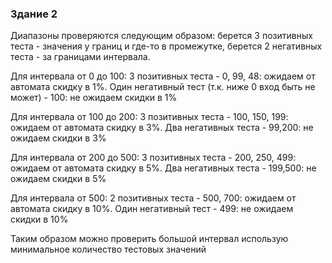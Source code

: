 ### Здание 2

<p>Диапазоны проверяются следующим образом: берется 3 позитивных теста - значения у границ и где-то в промежутке, берется 2 негативных теста - за границами интервала.</p>
<p>Для интервала от 0 до 100: 3 позитивных теста - 0, 99, 48: ожидаем от автомата скидку в 1%. Один негативный тест (т.к. ниже 0 вход быть не может) - 100: не ожидаем скидки в 1%
</p>
<p>Для интервала от 100 до 200: 3 позитивных теста - 100, 150, 199: ожидаем от автомата скидку в 3%. Два негативных теста - 99,200: не ожидаем скидки в 3%
</p>
<p>Для интервала от 200 до 500: 3 позитивных теста - 200, 250, 499: ожидаем от автомата скидку в 5%. Два негативных теста - 199,500: не ожидаем скидки в 5%
</p>
<p>Для интервала от 500: 2 позитивных теста - 500, 700: ожидаем от автомата скидку в 10%. Один негативный тест - 499: не ожидаем скидки в 10%
</p>
<p>Таким образом можно проверить большой интервал использую минимальное количество тестовых значений
</p>